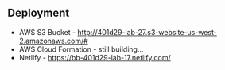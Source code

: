 

## Deployment
* AWS S3 Bucket - http://401d29-lab-27.s3-website-us-west-2.amazonaws.com/#
* AWS Cloud Formation - still building…
* Netlify - https://bb-401d29-lab-17.netlify.com/